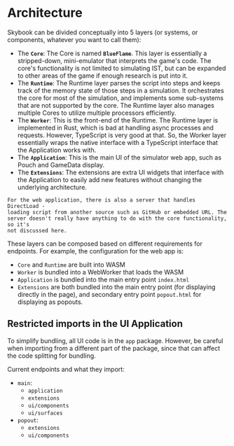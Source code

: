 # Architecture

Skybook can be divided conceptually into 5 layers (or systems, or components,
whatever you want to call them):

- The **`Core`**: The Core is named **`BlueFlame`**. This layer is essentially a stripped-down, mini-emulator
  that interprets the game's code. The core's functionality is not limited
  to simulating IST, but can be expanded to other areas of the game if enough research
  is put into it.
- The **`Runtime`**: The Runtime layer parses the script into steps and keeps track
  of the memory state of those steps in a simulation. It orchestrates the core for most
  of the simulation, and implements some sub-systems that are not supported by the core.
  The Runtime layer also manages multiple Cores to utilize multiple processors efficiently.
- The **`Worker`**: This is the front-end of the Runtime.
  The Runtime layer is implemented in Rust, which is bad at handling async processes and requests.
  However, TypeScript is very good at that. So, the Worker layer essentially wraps the native interface
  with a TypeScript interface that the Application works with.
- The **`Application`**: This is the main UI of the simulator web app, such as Pouch and GameData display.
- The **`Extensions`**: The extensions are extra UI widgets that interface with the Application
  to easily add new features without changing the underlying architecture.

```admonish info
For the web application, there is also a server that handles DirectLoad - 
loading script from another source such as GitHub or embedded URL. The
server doesn't really have anything to do with the core functionality, so it's
not discussed here.
```

These layers can be composed based on different requirements for endpoints.
For example, the configuration for the web app is:
- `Core` and `Runtime` are built into WASM
- `Worker` is bundled into a WebWorker that loads the WASM
- `Application` is bundled into the main entry point `index.html`
- `Extensions` are both bundled into the main entry point (for displaying
   directly in the page), and secondary entry point `popout.html` for displaying
   as popouts.

## Restricted imports in the UI Application
To simplify bundling, all UI code is in the `app` package.
However, be careful when importing from a different part of the package,
since that can affect the code splitting for bundling.

Current endpoints and what they import:
- `main`:
  - `application`
  - `extensions`
  - `ui/components`
  - `ui/surfaces`
- `popout`:
  - `extensions`
  - `ui/components`
